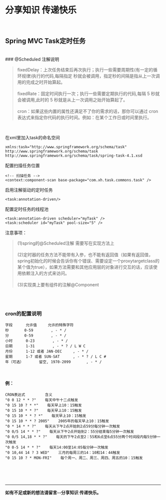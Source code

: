 # 分享知识 传递快乐

<br>

## Spring MVC Task定时任务

<br>
### @Scheduled 注解说明

> fixedDelay：上次任务结束后再次执行；执行一些需要周期性(有一定的循环规律)执行的代码,每隔指定 秒就会被调用，指定秒的间隔是指从上一次调用的完成之时开始算起。<br><br>
fixedRate：固定时间执行一次；执行一些需要定期执行的代码,每隔 5 秒就会被调用,此时的 5 秒就是从上一次调用之始开始算起了。<br><br>
cron：如果这些内置的属性还满足不了你的需求的话，那你可以通过 cron 表达式来指定你代码的执行时间。例如：在某个工作日或时间里执行。<br>



<br>

在xml里加入task的命名空间

```
xmlns:task="http://www.springframework.org/schema/task"   
http://www.springframework.org/schema/task http://www.springframework.org/schema/task/spring-task-4.1.xsd  
```

配置扫描任务位置

```
<!-- 扫描任务 -->
<context:component-scan base-package="com.xh.task.commons.task" />
```


启用注解驱动的定时任务

```
<task:annotation-driven/> 
```

配置定时任务的线程池

```
<task:annotation-driven scheduler="myTask" />
<task:scheduler id="myTask" pool-size="5" />
```



注意事项：<br>

> (1)spring的@Scheduled注解  需要写在实现方法上<br><br>
(2)定时器的任务方法不能带有入参，也不能有返回值（如果有返回值，spring初始化的时候会告诉你有个错误、需要设定一个proxytargetclass的某个值为true），如果方法需要和其他应用层的对象进行交互的话，应该使用依赖注入的方式来访问。<br><br>
(3)实现类上要有组件的注解@Component<br>

<br><br>

### cron的配置说明

```
字段      允许值     允许的特殊字符
秒       0-59        , - * /
分       0-59        , - * /
小时      0-23        , - * /
日期      1-31        , - * ? / L W C
月份      1-12 或者 JAN-DEC     , - * /
星期      1-7 或者 SUN-SAT      , - * ? / L C #
年（可选）       留空, 1970-2099       , - * /
```
<br>

#### 例：

```
CRON表达式         含义 
"0 0 12 * * ?"    每天中午十二点触发 
"0 15 10 ? * *"    每天早上10：15触发 
"0 15 10 * * ?"    每天早上10：15触发 
"0 15 10 * * ? *"    每天早上10：15触发 
"0 15 10 * * ? 2005"    2005年的每天早上10：15触发 
"0 * 14 * * ?"    每天从下午2点开始到2点59分每分钟一次触发 
"0 0/5 14 * * ?"    每天从下午2点开始到2：55分结束每5分钟一次触发 
"0 0/5 14,18 * * ?"    每天的下午2点至2：55和6点至6点55分两个时间段内每5分钟一次触发 
"0 0-5 14 * * ?"    每天14:00至14:05每分钟一次触发 
"0 10,44 14 ? 3 WED"    三月的每周三的14：10和14：44触发 
"0 15 10 ? * MON-FRI"    每个周一、周二、周三、周四、周五的10：15触发 
```



<br><br><br>

---

**如有不足或新的想法请留言--分享知识 传递快乐。** 